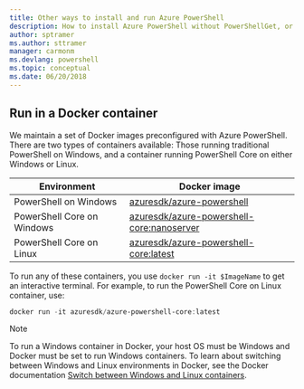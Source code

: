 ```yaml
---
title: Other ways to install and run Azure PowerShell
description: How to install Azure PowerShell without PowerShellGet, or run in a Docker container.
author: sptramer
ms.author: sttramer
manager: carmonm
ms.devlang: powershell
ms.topic: conceptual
ms.date: 06/20/2018
---
```


## Run in a Docker container

We maintain a set of Docker images preconfigured with Azure PowerShell. There are two types of containers available: Those running traditional
PowerShell on Windows, and a container running PowerShell Core on either Windows or Linux.

| Environment | Docker image |
|-------------|--------------|
| PowerShell on Windows | [azuresdk/azure-powershell](https://hub.docker.com/r/azuresdk/azure-powershell/) |
| PowerShell Core on Windows | [azuresdk/azure-powershell-core:nanoserver](https://hub.docker.com/r/azuresdk/azure-powershell-core/) |
| PowerShell Core on Linux | [azuresdk/azure-powershell-core:latest](https://hub.docker.com/r/azuresdk/azure-powershell-core/) |

To run any of these containers, you use `docker run -it $ImageName` to get an interactive terminal. For example, to run the PowerShell Core on Linux container,
use:

```powershell
docker run -it azuresdk/azure-powershell-core:latest
```

> [!NOTE]
> To run a Windows container in Docker, your host OS must be Windows and Docker must be set to
> run Windows containers. To learn about switching between Windows and Linux environments in Docker,
> see the Docker documentation [Switch between Windows and Linux containers](https://docs.docker.com/docker-for-windows/#switch-between-windows-and-linux-containers).
